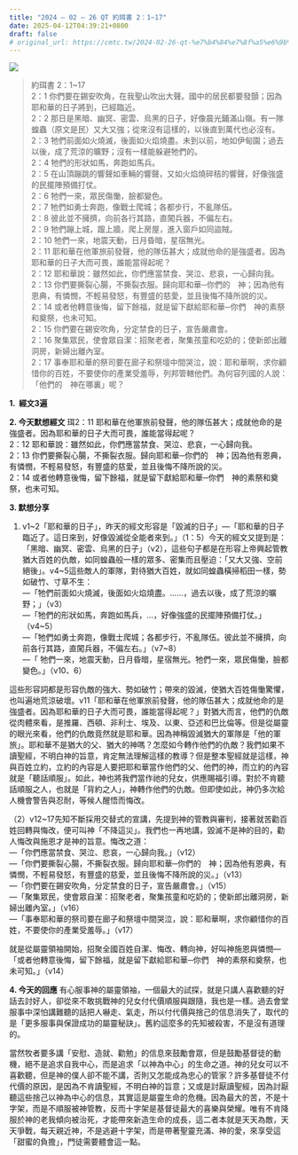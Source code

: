 ```yaml
---
title: "2024 – 02 – 26 QT 約珥書 2：1~17"
date: 2025-04-12T04:39:21+0800
draft: false
# original_url: https://cmtc.tw/2024-02-26-qt-%e7%b4%84%e7%8f%a5%e6%9b%b8-2%ef%bc%9a117
---
```


![](/images/qt.jpg)
> 約珥書 2：1\~17  
> 2：1 你們要在錫安吹角，在我聖山吹出大聲。國中的居民都要發顫；因為耶和華的日子將到，已經臨近。  
> 2：2 那日是黑暗、幽冥、密雲、烏黑的日子，好像晨光鋪滿山嶺。有一隊蝗蟲（原文是民）又大又強；從來沒有這樣的，以後直到萬代也必沒有。  
> 2：3 牠們前面如火燒滅，後面如火焰燒盡。未到以前，地如伊甸園；過去以後，成了荒涼的曠野；沒有一樣能躲避牠們的。  
> 2：4 牠們的形狀如馬，奔跑如馬兵。  
> 2：5 在山頂蹦跳的響聲如車輛的響聲，又如火焰燒碎秸的響聲，好像強盛的民擺陣預備打仗。  
> 2：6 牠們一來，眾民傷慟，臉都變色。  
> 2：7 牠們如勇士奔跑，像戰士爬城；各都步行，不亂隊伍。  
> 2：8 彼此並不擁擠，向前各行其路，直闖兵器，不偏左右。  
> 2：9 牠們蹦上城，躥上牆，爬上房屋，進入窗戶如同盜賊。  
> 2：10 牠們一來，地震天動，日月昏暗，星宿無光。  
> 2：11 耶和華在他軍旅前發聲，他的隊伍甚大；成就他命的是強盛者。因為耶和華的日子大而可畏，誰能當得起呢？  
> 2：12 耶和華說：雖然如此，你們應當禁食、哭泣、悲哀，一心歸向我。  
> 2：13 你們要撕裂心腸，不撕裂衣服。歸向耶和華─你們的　神；因為他有恩典，有憐憫，不輕易發怒，有豐盛的慈愛，並且後悔不降所說的災。  
> 2：14 或者他轉意後悔，留下餘福，就是留下獻給耶和華─你們　神的素祭和奠祭，也未可知。  
> 2：15 你們要在錫安吹角，分定禁食的日子，宣告嚴肅會。  
> 2：16 聚集眾民，使會眾自潔：招聚老者，聚集孩童和吃奶的；使新郎出離洞房，新婦出離內室。  
> 2：17 事奉耶和華的祭司要在廊子和祭壇中間哭泣，說：耶和華啊，求你顧惜你的百姓，不要使你的產業受羞辱，列邦管轄他們。為何容列國的人說：「他們的　神在哪裏」呢？

**1.  經文3遍**

**2. 今天默想經文**
珥2：11 耶和華在他軍旅前發聲，他的隊伍甚大；成就他命的是強盛者。因為耶和華的日子大而可畏，誰能當得起呢？  
2：12 耶和華說：雖然如此，你們應當禁食、哭泣、悲哀，一心歸向我。  
2：13 你們要撕裂心腸，不撕裂衣服。歸向耶和華─你們的　神；因為他有恩典，有憐憫，不輕易發怒，有豐盛的慈愛，並且後悔不降所說的災。  
2：14 或者他轉意後悔，留下餘福，就是留下獻給耶和華─你們　神的素祭和奠祭，也未可知。

**3. 默想分享**
1. v1\~2「耶和華的日子」，昨天的經文形容是「毀滅的日子」—「耶和華的日子臨近了。這日來到，好像毀滅從全能者來到。」（1：5）今天的經文又提到是：「黑暗、幽冥、密雲、烏黑的日子」（v2），這些句子都是在形容上帝興起管教猶大百姓的仇敵，如同蝗蟲般一樣的眾多、密集而且壓迫：「又大又強、空前絕後」。v4\~5這些敵人的軍隊，對待猶大百姓，就如同蝗蟲橫掃稻田一樣，勢如破竹、寸草不生：  
—「牠們前面如火燒滅，後面如火焰燒盡。……，過去以後，成了荒涼的曠野；」（v3）  
—「牠們的形狀如馬，奔跑如馬兵，…，好像強盛的民擺陣預備打仗。」（v4\~5）  
—「牠們如勇士奔跑，像戰士爬城；各都步行，不亂隊伍。彼此並不擁擠，向前各行其路，直闖兵器，不偏左右。」（v7\~8）  
—「 牠們一來，地震天動，日月昏暗，星宿無光。牠們一來，眾民傷慟，臉都變色。」（v10、6）

這些形容詞都是形容仇敵的強大、勢如破竹；帶來的毀滅，使猶大百姓傷慟驚懼，也叫遍地荒涼破壞。v11「耶和華在他軍旅前發聲，他的隊伍甚大；成就他命的是強盛者。因為耶和華的日子大而可畏，誰能當得起呢？」對猶大而言，他們的仇敵從肉體來看，是推羅、西頓、非利士、埃及、以東、亞述和巴比倫等。但是從屬靈的眼光來看，他們的仇敵竟然就是耶和華。因為神稱毀滅猶大的軍隊是「他的軍旅」。耶和華不是猶大的父、猶大的神嗎？怎麼如今轉作他們的仇敵？我們如果不讀聖經，不明白神的旨意，肯定無法理解這樣的教導？但是整本聖經就是這樣，神與百姓立約，立約的內容是人要把耶和華當作他們的父、他們的神，而立約的內容就是「聽話順服」。如此，神也將我們當作祂的兒女，供應賜福引導。對於不肯聽話順服之人，也就是「背約之人」，神轉作他們的仇敵。但即使如此，神仍多次給人機會警告與忍耐，等候人醒悟而悔改。

（2）v12\~17先知不斷採用交替式的宣講，先提到神的管教與審判，接著就苦勸百姓回轉與悔改，便可叫神「不降這災」。我們也一再地講，毀滅不是神的目的，勸人悔改與施恩才是神的旨意。悔改之道：  
—「你們應當禁食、哭泣、悲哀，一心歸向我。」（v12）  
—「你們要撕裂心腸，不撕裂衣服。歸向耶和華─你們的　神；因為他有恩典，有憐憫，不輕易發怒，有豐盛的慈愛，並且後悔不降所說的災。」（v13）  
—「你們要在錫安吹角，分定禁食的日子，宣告嚴肅會。」（v15）  
—「聚集眾民，使會眾自潔：招聚老者，聚集孩童和吃奶的；使新郎出離洞房，新婦出離內室。」（v16）  
—「事奉耶和華的祭司要在廊子和祭壇中間哭泣，說：耶和華啊，求你顧惜你的百姓，不要使你的產業受羞辱。」（v17）

就是從屬靈領袖開始，招聚全國百姓自潔、悔改、轉向神，好叫神施恩與憐憫—「或者他轉意後悔，留下餘福，就是留下獻給耶和華─你們　神的素祭和奠祭，也未可知。」（v14）

**4. 今天的回應**
有心服事神的屬靈領袖，一個最大的試探，就是只講人喜歡聽的好話去討好人，卻從來不敢挑戰神的兒女付代價順服與跟隨，我也是一樣。過去會堂服事中深怕講難聽的話把人嚇走、氣走，所以付代價與捨己的信息消失了，取代的是「更多服事與保證成功的屬靈秘訣」。舊約這麼多的先知被殺害，不是沒有道理的。

當然牧者要多講「安慰、造就、勸勉」的信息來鼓勵會眾，但是鼓勵基督徒的動機，絕不是追求自我中心，而是追求「以神為中心」的生命之道。神的兒女可以不喜歡聽，但是神的僕人卻不能不講，否則又怎能成為忠心的管家？許多基督徒不付代價的原因，是因為不肯讀聖經，不明白神的旨意；又或是討厭讀聖經，因為討厭聽這些捨己以神為中心的信息，其實這是屬靈生命的危機。因為最大的苦，不是十字架，而是不順服被神管教，反而十字架是基督徒最大的喜樂與榮耀。唯有不肯降服於神的老我傾向被治死，才能帶來新造生命的成長，這二者本就是天天為敵，天天爭戰，每天親近神，不是逃避十字架，而是帶著聖靈充滿、神的愛，來享受這「甜蜜的負擔」，門徒需要體會這一點。
